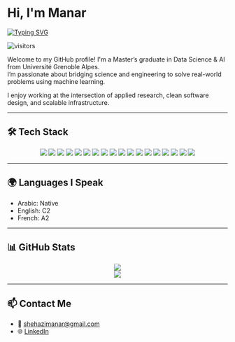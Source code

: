 # Hi, I'm Manar 

[![Typing SVG](https://readme-typing-svg.herokuapp.com?font=Fira+Code&pause=800&color=F7B500&center=true&vCenter=true&width=800&lines=GNNs+%7C+ML+Infrastructure+%7C+Explainable+AI+%7C+Research+Engineering)](https://git.io/typing-svg)

![visitors](https://visitor-badge.laobi.icu/badge?page_id=ManarShehazi)

Welcome to my GitHub profile! I'm a Master’s graduate in Data Science & AI from Université Grenoble Alpes.  
I’m passionate about bridging science and engineering to solve real-world problems using machine learning.

I enjoy working at the intersection of applied research, clean software design, and scalable infrastructure.

---

## 🛠 Tech Stack

<div align="center">
  
  <!-- Languages -->
  <img src="https://img.shields.io/badge/C-00599C?style=flat-square&logo=c&logoColor=white"/>
  <img src="https://img.shields.io/badge/C++-00599C?style=flat-square&logo=c%2B%2B&logoColor=white"/>
  <img src="https://img.shields.io/badge/Python-3776AB?style=flat-square&logo=python&logoColor=white"/>
  <img src="https://img.shields.io/badge/JavaScript-F7DF1E?style=flat-square&logo=javascript&logoColor=black"/>
  <img src="https://img.shields.io/badge/Node.js-339933?style=flat-square&logo=nodedotjs&logoColor=white"/>
  <img src="https://img.shields.io/badge/MySQL-4479A1?style=flat-square&logo=mysql&logoColor=white"/>
  <img src="https://img.shields.io/badge/Docker-2496ED?style=flat-square&logo=docker&logoColor=white"/>
  <img src="https://img.shields.io/badge/GitLab-FCA121?style=flat-square&logo=gitlab&logoColor=white"/>
  <img src="https://img.shields.io/badge/Spark-FDEE21?style=flat-square&logo=apachespark&logoColor=black"/>
  <img src="https://img.shields.io/badge/SonarQube-4E9BCD?style=flat-square&logo=sonarqube&logoColor=white"/>
  <img src="https://img.shields.io/badge/Postman-FF6C37?style=flat-square&logo=postman&logoColor=white"/>
  <img src="https://img.shields.io/badge/Swagger-85EA2D?style=flat-square&logo=swagger&logoColor=black"/>
  
  <!-- ML / Data -->
  <img src="https://img.shields.io/badge/Pandas-150458?style=flat-square&logo=pandas&logoColor=white"/>
  <img src="https://img.shields.io/badge/NumPy-013243?style=flat-square&logo=numpy&logoColor=white"/>
  <img src="https://img.shields.io/badge/Scikit--learn-F7931E?style=flat-square&logo=scikit-learn&logoColor=white"/>
  <img src="https://img.shields.io/badge/TensorFlow-FF6F00?style=flat-square&logo=tensorflow&logoColor=white"/>
  <img src="https://img.shields.io/badge/PyTorch-EE4C2C?style=flat-square&logo=pytorch&logoColor=white"/>
  <img src="https://img.shields.io/badge/PyTorch%20Lightning-792EE5?style=flat-square&logo=pytorchlightning&logoColor=white"/>

</div>

---

## 🌍 Languages I Speak

- Arabic: Native  
- English: C2  
- French: A2  

---

## 📊 GitHub Stats

<p align="center">
  <img src="https://github-readme-stats.vercel.app/api/top-langs/?username=ManarShehazi&layout=compact&theme=tokyonight" />
  <br />
  <img src="https://github-readme-stats.vercel.app/api?username=ManarShehazi&show_icons=true&theme=tokyonight" />
</p>

---

## 📫 Contact Me

- 📨 shehazimanar@gmail.com  
- 🌐 [LinkedIn](https://www.linkedin.com/in/manar-shehazi-5a958a253/)
